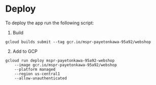 # Deploy

To deploy the app run the following script:

1. Build

```
gcloud builds submit --tag gcr.io/mspr-payetonkawa-95a92/webshop  
```

2. Add to GCP
```
gcloud run deploy mspr-payetonkawa-95a92-webshop 
    --image gcr.io/mspr-payetonkawa-95a92/webshop  
    --platform managed  
    --region us-central1  
    --allow-unauthenticated
```
